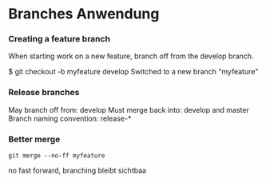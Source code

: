 Branches Anwendung
==================

### Creating a feature branch 
When starting work on a new feature, branch off from the develop branch.

$ git checkout -b myfeature develop
Switched to a new branch "myfeature"

### Release branches 
May branch off from:
develop
Must merge back into:
develop and master
Branch naming convention:
release-*

### Better merge
`git merge --no-ff myfeature`

no fast forward, branching bleibt sichtbaa